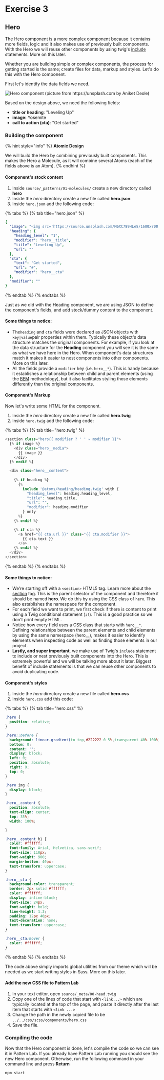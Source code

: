 # Exercise 3

## Hero

The Hero component is a more complex component because it contains more fields, logic and it also makes use of previously built components. With the Hero we will reuse other components by using twig's [include](https://twig.symfony.com/doc/2.x/tags/include.html) statements. More on this later.

Whether you are building simple or complex components, the process for getting started is the same; create files for data, markup and styles. Let's do this with the Hero component.

First let's identify the data fields we need.

![Hero component  \(picture from https://unsplash.com by Aniket Deole\)](.gitbook/assets/components-for-beginners-hero.png)

Based on the design above, we need the following fields:

* **title or heading**: "Leveling Up"
* **image**: Yosemite
* **call to action \(cta\)**: "Get started"

### Building the component

{% hint style="info" %}
**Atomic Design**

We will build the Hero by combining previously built components.  This makes the Hero a Molecule, as it will combine several Atoms \(each of the fields above is an Atom\).
{% endhint %}

#### Component's stock content

1. Inside `source/_patterns/01-molecules/` create a new directory called **hero**
2. Inside the _hero_ directory create a new file called **hero.json**
3. Inside `hero.json` add the following code:

{% tabs %}
{% tab title="hero.json" %}
```yaml
{
  "image": "<img src='https://source.unsplash.com/M6XC789HLe8/1600x700' alt='A wonderful image' />",
  "heading": {
    "heading_level": "1",
    "modifier": "hero__title",
    "title": "Leveling Up",
    "url": ""
  },
  "cta": {
    "text": "Get started",
    "url": "#",
    "modifier": "hero__cta"
  },
  "modifier": ""
}
```
{% endtab %}
{% endtabs %}

Just as we did with the Heading component, we are using JSON to define the component's fields, and add stock/dummy content to the component. 

#### Some things to notice: <a id="some-things-to-notice"></a>

* The`heading` and `cta` fields were declared as JSON objects with `key|value`pair properties within them. Typically these object's data structure matches the original components. For example, if you look at the data structure for the **Heading** component you will see it is the same as what we have here in the Hero. When component's data structures match it makes it easier to nest components into other components. More on this later.
* All the fields provide a `modifier` key \(i.e. `hero__*`\). This is handy because it establishes a relationship between child and parent elements \(using the [BEM](https://css-tricks.com/bem-101/) methodology\), but it also facilitates styling those elements differently than the original components.

#### Component's Markup

Now let's write some HTML for the component.

1. Inside the _hero_ directory create a new file called **hero.twig**
2. Inside `hero.twig` add the following code:

{% tabs %}
{% tab title="hero.twig" %}
```php
<section class="hero{{ modifier ? ' ' ~ modifier }}">
  {% if image %}
    <div class="hero__media">
      {{ image }}
    </div>
  {% endif %}

  <div class="hero__content">
  
    {% if heading %}
      {%
        include '@atoms/heading/heading.twig' with {
          "heading_level": heading.heading_level,
          "title": heading.title,
          "url": "",
          "modifier": heading.modifier
        } only
      %}
    {% endif %}

    {% if cta %}
      <a href="{{ cta.url }}" class="{{ cta.modifier }}">
        {{ cta.text }}
      </a>
    {% endif %}
  </div>
</section>
```
{% endtab %}
{% endtabs %}

#### Some things to notice: <a id="some-things-to-notice-1"></a>

* We're starting off with a `<section>` HTML5 tag. Learn more about the [section](https://www.w3schools.com/tags/tag_section.asp) tag. This is the parent selector of the component and therefore it should be named **hero**. We do this by using the CSS class of `hero`.  This also establishes the namespace for the component.
* For each field we want to print, we first check if there is content to print using a Twig conditional statement \(`if`\). This is a good practice so we don't print empty HTML.
* Notice how every field uses a CSS class that starts with `hero__*`. Defining relationships between the parent elements and child elements by using the same namespace \(hero\_\_\), makes it easier to identify elements when inspecting code as well as finding those elements in our project.
* **Lastly, and super important**, we make use of Twig's `include` statement to include or nest previously built components into the Hero. This is extremely powerful and we will be talking more about it later. Biggest benefit of include statements is that we can reuse other components to avoid duplicating code.

#### Component's styles

1. Inside the _hero_ directory create a new file called **hero.css**
2. Inside `hero.css` add this code:

{% tabs %}
{% tab title="hero.css" %}
```css
.hero {
  position: relative;
}

.hero::before {
  background: linear-gradient(to top,#222222 0 5%,transparent 40% 100%);
  bottom: 0;
  content: '';
  display: block;
  left: 0;
  position: absolute;
  right: 0;
  top: 0;
}

.hero img {
  display: block;
}

.hero__content {
  position: absolute;
  text-align: center;
  top: 35%;
  width: 100%;

}

.hero__content h1 {
  color: #ffffff;
  font-family: Arial, Helvetica, sans-serif;
  font-size: 110px;
  font-weight: 900;
  margin-bottom: 40px;
  text-transform: uppercase;
}

.hero__cta {
  background-color: transparent;
  border: 2px solid #ffffff;
  color: #ffffff;
  display: inline-block;
  font-size: 24px;
  font-weight: bold;
  line-height: 1.3;
  padding: 12px 40px;
  text-decoration: none;
  text-transform: uppercase;
}

.hero__cta:hover {
  color: #ffffff;
}

```
{% endtab %}
{% endtabs %}

The code above simply imports global utilities from our theme which will be needed as we start writing styles in Sass. More on this later.

#### Add the new CSS file to Pattern Lab

1. In your text editor, open `source/_meta/00-head.twig`
2. Copy one of the lines of code that start with `<link...>` which are typically located at the top of the page, and paste it directly after the last item that starts with `<link ...>`
3. Change the path in the newly copied file to be `../../css/scss/components/hero.css`
4. Save the file.

### Compiling the code <a id="compiling-the-code"></a>

Now that the Hero component is done, let's compile the code so we can see it in Pattern Lab.  If you already have Pattern Lab running you should see the new Hero component.  Otherwise, run the following command in your command line and press **Return**

`npm start`

